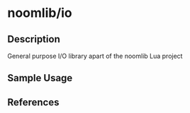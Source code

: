 # noomlib/io

## Description

General purpose I/O library apart of the noomlib Lua project

## Sample Usage

## References